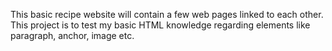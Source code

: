 This basic recipe website will contain a few web pages linked to each other.
This project is to test my basic HTML knowledge regarding elements like paragraph, anchor, image etc.
